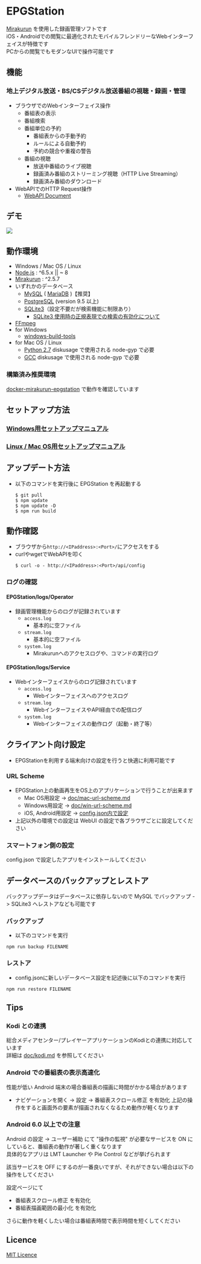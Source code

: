 EPGStation
====
[Mirakurun](https://github.com/Chinachu/Mirakurun) を使用した録画管理ソフトです  
iOS・Androidでの閲覧に最適化されたモバイルフレンドリーなWebインターフェイスが特徴です  
PCからの閲覧でもモダンなUIで操作可能です

## 機能
### 地上デジタル放送・BS/CSデジタル放送番組の視聴・録画・管理
- ブラウザでのWebインターフェイス操作
	- 番組表の表示
	- 番組検索
	- 番組単位の予約
		- 番組表からの手動予約
		- ルールによる自動予約
		- 予約の競合や重複の警告
	- 番組の視聴
		- 放送中番組のライブ視聴
		- 録画済み番組のストリーミング視聴（HTTP Live Streaming）
		- 録画済み番組のダウンロード
- WebAPIでのHTTP Request操作
	- [WebAPI Document](doc/webapi.md)

## デモ

![](https://gist.githubusercontent.com/advancedbear/b68aac0830bda8cddc0da14b2d7aeabc/raw/ceb7eabda91fd37816c143e8d633074f4419b5d6/EPGStation.gif)

## 動作環境

- Windows / Mac OS / Linux
- [Node.js](http://nodejs.org/) : ^6.5.x || ~ 8 
- [Mirakurun](https://github.com/Chinachu/Mirakurun) : ^2.5.7 
- いずれかのデータベース
	- [MySQL](https://www.mysql.com/jp/) ( [MariaDB](https://mariadb.org/) )【推奨】
	- [PostgreSQL](https://www.postgresql.org/) (version 9.5 以上)
	- [SQLite3](https://www.sqlite.org/)（設定不要だが検索機能に制限あり）  
		- [SQLite3 使用時の正規表現での検索の有効化について](doc/sqlite3-regexp.md)
- [FFmpeg](http://ffmpeg.org/)
- for Windows
	- [windows-build-tools](https://npmjs.com/package/windows-build-tools)
- for Mac OS / Linux
	- [Python 2.7](https://www.python.org/) diskusage で使用される node-gyp で必要
	- [GCC](https://gcc.gnu.org/) diskusage で使用される node-gyp で必要

### 構築済み推奨環境
[docker-mirakurun-epgstation](https://github.com/l3tnun/docker-mirakurun-epgstation) で動作を確認しています

## セットアップ方法
### [Windows用セットアップマニュアル](doc/windows.md)

### [Linux / Mac OS用セットアップマニュアル](doc/linux-setup.md)

## アップデート方法
- 以下のコマンドを実行後に EPGStation を再起動する
	```
	$ git pull
	$ npm update
	$ npm update -D
	$ npm run build
	```

## 動作確認
- ブラウザから`http://<IPaddress>:<Port>/`にアクセスをする
- curlやwgetでWebAPIを叩く
	```
	$ curl -o - http://<IPaddress>:<Port>/api/config
	```

### ログの確認
#### EPGStation/logs/Operator
- 録画管理機能からのログが記録されています
	- `access.log`
		- 基本的に空ファイル
	- `stream.log`
		- 基本的に空ファイル
	- `system.log`
		- Mirakurunへのアクセスログや、コマンドの実行ログ
#### EPGStation/logs/Service
- Webインターフェイスからのログ記録されています
	- `access.log`
		- Webインターフェイスへのアクセスログ
	- `stream.log`
		- WebインターフェイスやAPI経由での配信ログ
	- `system.log`
		- Webインターフェイスの動作ログ（起動・終了等）

## クライアント向け設定
- EPGStationを利用する端末向けの設定を行うと快適に利用可能です

### URL Scheme
- EPGStation上の動画再生をOS上のアプリケーションで行うことが出来ます
	- Mac OS用設定 -> [doc/mac-url-scheme.md](doc/mac-url-scheme.md)
	- Windows用設定 -> [doc/win-url-scheme.md](doc/win-url-scheme.md)
	- iOS, Android用設定 -> [config.json内で設定](doc/conf-manual.md#mpegtsviewer)
- 上記以外の環境での設定は WebUI の設定で各ブラウザごとに設定してください

### スマートフォン側の設定

config.json で設定したアプリをインストールしてください

## データベースのバックアップとレストア
バックアップデータはデータベースに依存しないので MySQL でバックアップ -> SQLite3 へレストアなども可能です

### バックアップ
- 以下のコマンドを実行
```
npm run backup FILENAME
```

### レストア
- config.jsonに新しいデータベース設定を記述後に以下のコマンドを実行
```
npm run restore FILENAME
```


## Tips
### Kodi との連携
総合メディアセンター/プレイヤーアプリケーションのKodiとの連携に対応しています  
詳細は [doc/kodi.md](doc/kodi.md) を参照してください
### Android での番組表の表示高速化

性能が低い Android 端末の場合番組表の描画に時間がかかる場合があります
- ナビゲーションを開く -> 設定 -> 番組表スクロール修正 を有効化
上記の操作をすると画面外の要素が描画されなくなるため動作が軽くなります

### Android 6.0 以上での注意

Android の設定 -> ユーザー補助 にて "操作の監視" が必要なサービスを ON にしていると、番組表の動作が著しく重くなります  
具体的なアプリは LMT Launcher や Pie Control などが挙げられます

該当サービスを OFF にするのが一番良いですが、それができない場合は以下の操作をしてください

設定ページにて

- 番組表スクロール修正 を有効化
- 番組表描画範囲の最小化 を有効化

さらに動作を軽くしたい場合は番組表時間で表示時間を短くしてください

## Licence

[MIT Licence](LICENSE)
